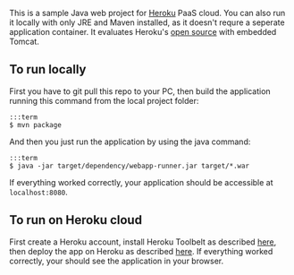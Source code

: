 This is a sample Java web project for [Heroku](https//www.heroku.com) PaaS cloud. You can also run it locally with only JRE and Maven installed, as it doesn't requre a seperate application container. It evaluates Heroku's [open source](http://github.com/jsimone/webapp-runner) with embedded Tomcat.


## To run locally

First you have to git pull this repo to your PC, then build the application running this command from the local project folder:

    :::term
    $ mvn package

And then you just run the application by using the java command:

    :::term
    $ java -jar target/dependency/webapp-runner.jar target/*.war

If everything worked correctly, your application should be accessible at `localhost:8080`.

## To run on Heroku cloud

First create a Heroku account, install Heroku Toolbelt as described [here](https://devcenter.heroku.com/articles/getting-started-with-java#set-up), then deploy the app on Heroku as described [here](https://devcenter.heroku.com/articles/getting-started-with-java#deploy-the-app). 
If everything worked correctly, your should see the application in your browser.